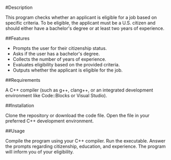 #Description

This program checks whether an applicant is eligible for a job based on specific criteria. To be eligible, the applicant must be a U.S. citizen and should either have a bachelor's degree or at least two years of experience.

##Features

- Prompts the user for their citizenship status.
- Asks if the user has a bachelor's degree.
- Collects the number of years of experience.
- Evaluates eligibility based on the provided criteria.
- Outputs whether the applicant is eligible for the job.

##Requirements

A C++ compiler (such as g++, clang++, or an integrated development environment like Code::Blocks or Visual Studio).

##Installation

Clone the repository or download the code file.
Open the file in your preferred C++ development environment.

##Usage

Compile the program using your C++ compiler.
Run the executable.
Answer the prompts regarding citizenship, education, and experience.
The program will inform you of your eligibility.
